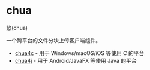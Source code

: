 # chua

欻(chua)

一个跨平台的文件分块上传客户端组件。

* [chua4c](https://github.com/live2o3/chua4c) - 用于 Windows/macOS/iOS 等使用 C 的平台
* [chua4j](https://github.com/live2o3/chua4j) - 用于 Android/JavaFX 等使用 Java 的平台

